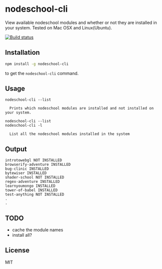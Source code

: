 # nodeschool-cli
View available nodeschool modules and whether or not they are installed in your system. Tested on Mac OSX and Linux(Ubuntu).

[![Build status](https://travis-ci.org/avidas/nodeschool-cli.svg?branch=master)](https://travis-ci.org/avidas/nodeschool-cli)

## Installation

```bash
npm install -g nodeschool-cli
```

to get the `nodeschool-cli` command.

## Usage

```
nodeschool-cli --list

  Prints which nodeschool modules are installed and not installed on your system.

nodeschool-cli --list
nodeschool-cli -l

  List all the nodeschool modules installed in the system
```

## Output

```
introtowebgl NOT INSTALLED
browserify-adventure INSTALLED
bug-clinic INSTALLED
bytewiser INSTALLED
shader-school NOT INSTALLED
regex-adventure INSTALLED
learnyoumongo INSTALLED
tower-of-babel INSTALLED
test-anything NOT INSTALLED
.
.

```

## TODO
* cache the module names
* install all?

## License

MIT

